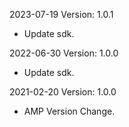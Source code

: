 2023-07-19 Version: 1.0.1
- Update sdk.

2022-06-30 Version: 1.0.0
- Update sdk.

2021-02-20 Version: 1.0.0
- AMP Version Change.

